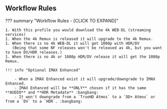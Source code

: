 ## Workflow Rules

??? summary "Workflow Rules - [CLICK TO EXPAND]"

    1. With this profile you would download the 4k WEB-DL (streaming services)
    1. When the 4k Remux is released it will upgrade to the 4k Remux.
    1. When there is no 4k WEB-DL it will get 1080p with HDR/DV
       (Being that some NF releases won't be released as 4k, but you want to have DV/HDR releases.)
    1. When there is no 4k or 1080p HDR/DV release it will get the 1080p Remux.

    !!! info "Optional IMAX Enhanced"

        - When a IMAX Enhanced exist it will upgrade/downgrade to IMAX Enhanced.
        - IMAX Enhanced will be **ONLY** chosen if it has the same **AUDIO** and **HDR Metadata** :bangbang:
        - It won't downgrade from a `TrueHD Atmos` to a `DD+ Atmos` or from a `DV` to a `HDR`. :bangbang:
